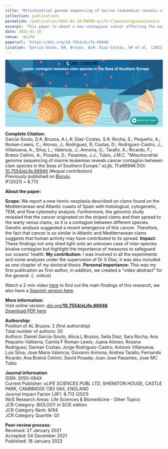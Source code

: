 ```yaml
---
title: "Mitochondrial genome sequencing of marine leukaemias reveals cancer contagion between clam species in the Seas of Southern Europe"
collection: publications
permalink: /publication/2022-01-18-PAPER-eLife-ClamsContagiousCancers
excerpt: 'This paper is about a new contagious cancer affecting the warty venus clam that was originated in the striped venus clam and it is currently found in the Mediterranean Sea and the Atlantic Ocean.'
date: 2022-01-18
venue: 'eLife'
paperurl: 'https://doi.org/10.7554/eLife.66946'
citation: 'García-Souto, D#, Bruzos, AL#; Díaz-Costas, S# et al. (2022). &quot;Mitochondrial genome sequencing of marine leukemias reveals cancer contagion between clam species in the Seas of Southern Europe.&quot; <i>eLife</i>. 11:e66946. doi: 10.7554/eLife.66946 - IF(2021) = 8.713 (#equal contribution)'
---
```


<a href="https://www.youtube.com/watch?v=faL_ALYuP4I" target="_blank"> 
<img align="center" src="/files/papers/2022-01-18-PAPER_eLife_ContagiousCancer-clams-VIDEO.png"/> 
</a>

**Complete Citation:**  
García-Souto, D.#, Bruzos, A.L.#; Díaz-Costas, S.#; Rocha, S.; Pequeño, A.; Roman-Lewis, C.; Alonso, J.; Rodriguez, R; Costas, D.; Rodriguez-Castro, J.; Villanueva, A.; Silva, L.; Valencia, J.; Annona, G.; Tarallo, A.; Ricardo, F.; Bratos Cetinic, A.; Posada, D.; Pasantes, J.J.; Tubío, J.M.C. "Mitochondrial genome sequencing of marine leukemias reveals cancer contagion between clam species in the Seas of Southern Europe." <i>eLife</i>, 11:e66946 DOI: [10.7554/eLife.66946](https://doi.org/10.7554/eLife.66946) (#equal contribution)  
Previously published on [Biorxiv](https://www.biorxiv.org/content/10.1101/2021.03.10.434714v1).   
IF(2021) = 8.713  

**About the paper:**  
<!---In this paper we report a new contagious cancer affecting the warty venus clam that was originated in the striped venus clam and it is currently found in the Mediterranean Sea and the Atlantic Ocean.---> 

**Scope:** We report a new hemic neoplasia described on clams found on the Mediterranean and Atlantic coasts of Spain with histological, cytogenetic, TEM, and flow cytometry analysis. Furthermore, the genomic study revealed that the cancer originated on the striped clams and then spread to the warty venus clams, so it is a contagion between different species. Genetic analysis suggested a recent emergence of this cancer. Therefore, the fact that cancer is so similar in Atlantic and Mediterranean clams suggests that human activity may have contributed to its spread. 
**Impact:** These findings not only shed light onto an unknown case of inter-species bivalve contagion but highlight the importance of measures to safeguard our oceans’ health.
**My contribution:** I was involved in all the experiments and some analyses under the supervision of Dr S Díaz, it was also included as one chapter of my doctoral thesis.
**Personal importance:** This was my first publication as first-author, in addition, we created a “video abstract” for the general. 
{: .notice}

Watch a 2-min video [here](https://www.youtube.com/watch?v=faL_ALYuP4I) to find out the main findings of this research, we also have a [Spanish version here](https://www.youtube.com/watch?v=717MLSNLoUY).

**More information:**  
Visit online version: [doi.org/**10.7554/eLife.66946**](https://doi.org/10.7554/eLife.66946)  
[Download PDF here](https://ALBruzos.github.io/files/papers/2022-01-18-PAPER_eLife_ContagiousCancer-clams.pdf)

**Authorship:**  
Position of AL Bruzos: 2 (first authorship)  
Total number of authors: 20  
Authors: Daniel Garcia-Souto; Alicia L Bruzos; Seila Diaz; Sara Rocha; Ana Pequeño-Valtierra; Camila F Roman-Lewis; Juana Alonso; Rosana Rodriguez; Damian Costas; Jorge Rodriguez-Castro; Antonio Villanueva; Luis Silva; Jose Maria Valencia; Giovanni Annona; Andrea Tarallo; Fernando Ricardo; Ana Bratoš Cetinić; David Posada; Juan Jose Pasantes; Jose MC Tubio  

**Journal information**  
ISSN: 2050-084X   
Current Publisher: *eLIFE SCIENCES PUBL LTD*, SHERATON HOUSE, CASTLE PARK, CAMBRIDGE CB3 0AX, ENGLAND  
Journal Impact Factor (JIF): 8.713 (2021)  
WoS Research Areas: Life Sciences & Biomedicine - Other Topics  
JCR Category: BIOLOGY in SCIE edition  
JCR Category Rank: 8/94  
JCR Category Quartile: Q1  

**Peer-review process:**  
Received: 27 January 2021  
Accepted: 04 December 2021  
Published: 18 January 2022    

